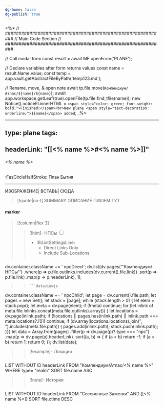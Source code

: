```yaml
---
dg-home: false
dg-publish: true
---
```

<%*
// ###########################################################
//                        Main Code Section
// ###########################################################

// Call modal form
const result = await MF.openForm('PLANE');

// Declare variables after form returns values
const name = result.Name.value;
const temp = app.vault.getAbstractFileByPath('temp123.md');

// Rename, move, & open note
await tp.file.move(`Компендиум/Атлас/${name}/${name}`);
await app.workspace.getLeaf(true).openFile(tp.file.find_tfile(name));
new Notice().noticeEl.innerHTML = `<span style="color: green; font-weight: bold;">Finished!</span><br>New plane <span style="text-decoration: underline;">${name}</span> added`;
_%>

---
type: plane
tags:
- 
headerLink: "[[<% name %>#<% name %>]]"
---

###### <% name %>
<span class="sub2">:FasCircleHalfStroke:  План Бытия</span>
___
ИЗОБРАЖЕНИЕ| ВСТАВЬ| СЮДА
> [!quote|no-t] SUMMARY
>ОПИСАНИЕ ПИШЕМ ТУТ

#### marker
> [!column|flex 3]
> > [!hint]-  НПСы
> > <input type="checkbox" id="npc"/><ul class="sortMenu"><li class="sortIcon">:RiListSettingsLine:<ul class="dropdown npcedit"><li><label for="npc" class="directLabel active">Direct Links Only</label></li><li><label for="npc" class="childLabel">Include Sub-Locations</label></li></ul></li></ul>
> >```dataviewjs
dv.container.className += ' npcDirect';
dv.list(dv.pages('"Компендиум/НПСы"')
 .where(p => p.file.outlinks.includes(dv.current().file.link))
.sort(p => p.file.link)
.map(p => p.headerLink), 1);
>>```
>>```dataviewjs
dv.container.className += ' npcChild';
let page = dv.current().file.path;
let pages = new Set();
let stack = [page];
while (stack.length > 0) {
let elem = stack.pop();
let meta = dv.page(elem);
if (!meta) continue;
for (let inlink of meta.file.inlinks.concat(meta.file.outlinks).array()) {
let locations = dv.page(inlink.path);
if (!locations || pages.has(inlink.path) || inlink.path === meta.locations?.[0]) continue;
 if (dv.array(locations.locations).join(", ").includes(meta.file.path)) {
 pages.add(inlink.path);
 stack.push(inlink.path);
}}}
let data = Array.from(pages)
.filter(p => dv.page(p)?.type === "npc")
.map(p => dv.page(p).headerLink)
.sort((a, b) => {
if (a < b) return -1;
if (a > b) return 1;
return 0;
});
dv.list(data);
> 
>> [!example]- Локации
>>```dataview
LIST WITHOUT ID headerLink
FROM "Компендиум/Атлас/<% name %>"
WHERE type= "realm"
SORT file.name ASC
>
>> [!note]- История
>>```dataview
LIST WITHOUT ID headerLink
FROM "Сессионные Заметки" AND [[<% name %>]]
SORT file.ctime DESC